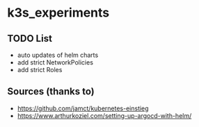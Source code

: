 # k3s_experiments

## TODO List
- auto updates of helm charts
- add strict NetworkPolicies
- add strict Roles

## Sources (thanks to)
- https://github.com/jamct/kubernetes-einstieg
- https://www.arthurkoziel.com/setting-up-argocd-with-helm/